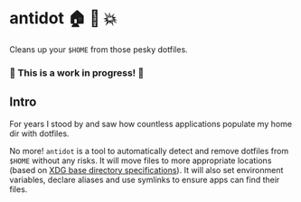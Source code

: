 # antidot :house: :small_orange_diamond: :boom:

Cleans up your `$HOME` from those pesky dotfiles.

### :construction: This is a work in progress! :construction:

## Intro

For years I stood by and saw how countless applications populate my home dir with dotfiles.

No more! `antidot` is a tool to automatically detect and remove dotfiles from `$HOME` without any risks. It will move files to more appropriate locations (based on [XDG base directory specifications](https://specifications.freedesktop.org/basedir-spec/basedir-spec-latest.html)). It will also set environment variables, declare aliases and use symlinks to ensure apps can find their files.
